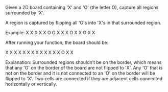 Given a 2D board containing 'X' and 'O' (the letter O), capture all regions surrounded by 'X'.

A region is captured by flipping all 'O's into 'X's in that surrounded region.

Example:
  X X X X
  X O O X
  X X O X
  X O X X
  
  After running your function, the board should be:

  X X X X
  X X X X
  X X X X
  X O X X

Explanation:
  Surrounded regions shouldn’t be on the border, which means that any 'O' on the border of the board are not flipped to 'X'. Any 'O' that is not on the border and it is not connected to an 'O' on the border will be flipped to 'X'. Two cells are connected if they are adjacent cells connected horizontally or vertically.